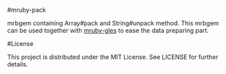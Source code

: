 #mruby-pack

mrbgem containing Array#pack and String#unpack method. This mrbgem can be used together with [mruby-gles](https://github.com/xxuejie/mruby-gles) to ease the data preparing part.

#License

This project is distributed under the MIT License. See LICENSE for further details.
